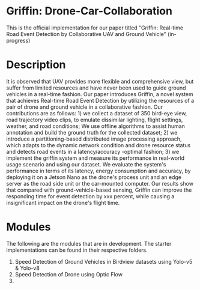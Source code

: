 # Griffin: Drone-Car-Collaboration

This is the official implementation for our paper titled "Griffin: Real-time Road Event Detection by Collaborative UAV and Ground Vehicle" (in-progress)

# Description

It is observed that UAV provides more flexible and comprehensive view, but suffer from limited resources and have never been used to guide ground vehicles in a real-time fashion.  Our paper introduces Griffin, a novel system that achieves Real-time Road Event Detection by utilizing the resources of a pair of drone and ground vehicle in a collaborative fashion. Our contributions are as follows: 1) we collect a dataset of 350 bird-eye view, road trajectory video clips, to emulate dissimilar lighting, flight settings, weather, and road conditions; We use offline algorithms to assist human annotation and build the ground truth for the collected dataset; 2) we introduce a partitioning-based distributed image processing approach, which adapts to the dynamic network condition and drone resource status and detects road events in a latency/accuracy -optimal fashion; 3) we implement the griffin system and measure its performance in real-world usage scenario and using our dataset. We evaluate the system's performance in terms of its latency, energy consumption and accuracy, by deploying it on a Jetson Nano as the drone's process unit and an edge server as the road side unit or the car-mounted computer. Our results show that compared with ground-vehicle-based sensing, Griffin can improve the responding time for event detection by xxx percent, while causing a insignificant impact on the drone's flight time.

# Modules

The following are the modules that are in development. The starter implementations can be found in their respective folders.
1. Speed Detection of Ground Vehicles in Birdview datasets using Yolo-v5 & Yolo-v8
2. Speed Detection of Drone using Optic Flow
3. 


